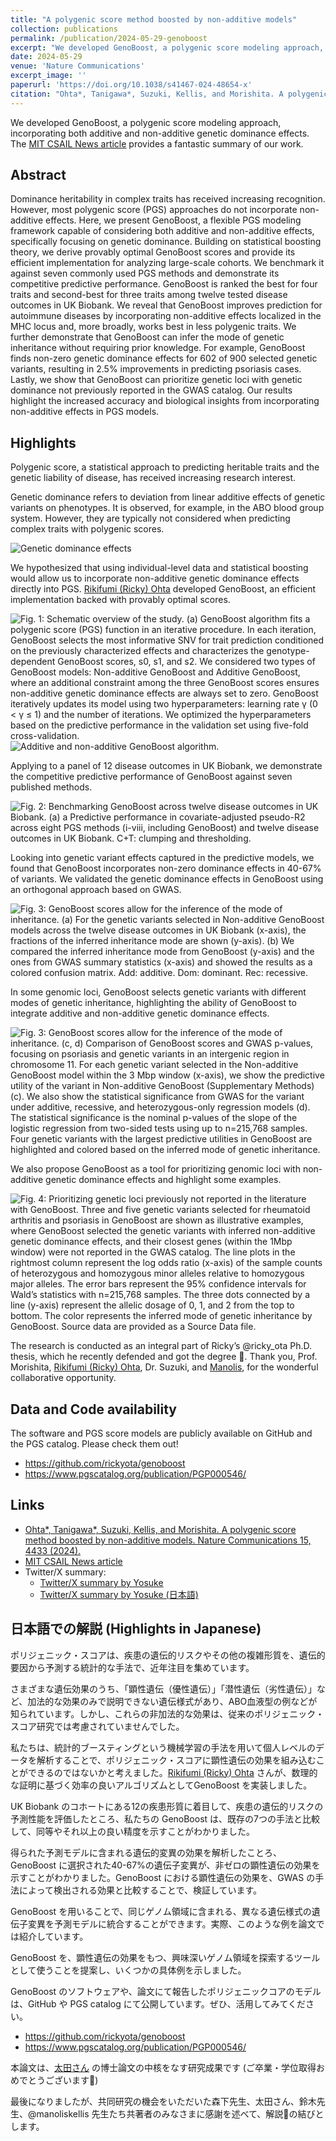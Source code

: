 ```yaml
---
title: "A polygenic score method boosted by non-additive models"
collection: publications
permalink: /publication/2024-05-29-genoboost
excerpt: "We developed GenoBoost, a polygenic score modeling approach, incorporating both additive and non-additive genetic dominance effects."
date: 2024-05-29
venue: 'Nature Communications'
excerpt_image: ''
paperurl: 'https://doi.org/10.1038/s41467-024-48654-x'
citation: "Ohta*, Tanigawa*, Suzuki, Kellis, and Morishita. A polygenic score method boosted by non-additive models. Nature Communications 15, 4433 (2024)."
---
```


We developed GenoBoost, a polygenic score modeling approach, incorporating both additive and non-additive genetic dominance effects.
The [MIT CSAIL News article](https://www.csail.mit.edu/news/unlocking-new-predictive-powers-personalized-genetic-risk-forecasts) provides a fantastic summary of our work.

## Abstract

Dominance heritability in complex traits has received increasing recognition. However, most polygenic score (PGS) approaches do not incorporate non-additive effects. Here, we present GenoBoost, a flexible PGS modeling framework capable of considering both additive and non-additive effects, specifically focusing on genetic dominance. Building on statistical boosting theory, we derive provably optimal GenoBoost scores and provide its efficient implementation for analyzing large-scale cohorts. We benchmark it against seven commonly used PGS methods and demonstrate its competitive predictive performance. GenoBoost is ranked the best for four traits and second-best for three traits among twelve tested disease outcomes in UK Biobank. We reveal that GenoBoost improves prediction for autoimmune diseases by incorporating non-additive effects localized in the MHC locus and, more broadly, works best in less polygenic traits. We further demonstrate that GenoBoost can infer the mode of genetic inheritance without requiring prior knowledge. For example, GenoBoost finds non-zero genetic dominance effects for 602 of 900 selected genetic variants, resulting in 2.5% improvements in predicting psoriasis cases. Lastly, we show that GenoBoost can prioritize genetic loci with genetic dominance not previously reported in the GWAS catalog. Our results highlight the increased accuracy and biological insights from incorporating non-additive effects in PGS models.

## Highlights

Polygenic score, a statistical approach to predicting heritable traits and the genetic liability of disease, has received increasing research interest.


Genetic dominance refers to deviation from linear additive effects of genetic variants on phenotypes. It is observed, for example, in the ABO blood group system. However, they are typically not considered when predicting complex traits with polygenic scores.

![Genetic dominance effects](/files/2024/OhtaTanigawa2024_GenoBoost_dominance.png)

We hypothesized that using individual-level data and statistical boosting would allow us to incorporate non-additive genetic dominance effects directly into PGS. [Rikifumi (Ricky) Ohta](https://twitter.com/ricky_ota) developed GenoBoost, an efficient implementation backed with provably optimal scores.

![Fig. 1: Schematic overview of the study. (a) GenoBoost algorithm fits a polygenic score (PGS) function in an iterative procedure. In each iteration, GenoBoost selects the most informative SNV for trait prediction conditioned on the previously characterized effects and characterizes the genotype-dependent GenoBoost scores, s0, s1, and s2. We considered two types of GenoBoost models: Non-additive GenoBoost and Additive GenoBoost, where an additional constraint among the three GenoBoost scores ensures non-additive genetic dominance effects are always set to zero. GenoBoost iteratively updates its model using two hyperparameters: learning rate γ (0 < γ ≤ 1) and the number of iterations. We optimized the hyperparameters based on the predictive performance in the validation set using five-fold cross-validation.](/files/2024/OhtaTanigawa2024_GenoBoost_Fig1a.png)
![Additive and non-additive GenoBoost algorithm.](/files/2024/OhtaTanigawa2024_GenoBoost_Alg.png)

Applying to a panel of 12 disease outcomes in UK Biobank, we demonstrate the competitive predictive performance of GenoBoost against seven published methods.

![Fig. 2: Benchmarking GenoBoost across twelve disease outcomes in UK Biobank. (a) a Predictive performance in covariate-adjusted pseudo-R2 across eight PGS methods (i-viii, including GenoBoost) and twelve disease outcomes in UK Biobank. C+T: clumping and thresholding.
](/files/2024/OhtaTanigawa2024_GenoBoost_Fig2a.png)

Looking into genetic variant effects captured in the predictive models, we found that GenoBoost incorporates non-zero dominance effects in 40-67% of variants. We validated the genetic dominance effects in GenoBoost using an orthogonal approach based on GWAS.

![Fig. 3: GenoBoost scores allow for the inference of the mode of inheritance. (a) For the genetic variants selected in Non-additive GenoBoost models across the twelve disease outcomes in UK Biobank (x-axis), the fractions of the inferred inheritance mode are shown (y-axis). (b) We compared the inferred inheritance mode from GenoBoost (y-axis) and the ones from GWAS summary statistics (x-axis) and showed the results as a colored confusion matrix. Add: additive. Dom: dominant. Rec: recessive.](/files/2024/OhtaTanigawa2024_GenoBoost_Fig3ab.png)

In some genomic loci, GenoBoost selects genetic variants with different modes of genetic inheritance, highlighting the ability of GenoBoost to integrate additive and non-additive genetic dominance effects.

![Fig. 3: GenoBoost scores allow for the inference of the mode of inheritance. (c, d) Comparison of GenoBoost scores and GWAS p-values, focusing on psoriasis and genetic variants in an intergenic region in chromosome 11. For each genetic variant selected in the Non-additive GenoBoost model within the 3 Mbp window (x-axis), we show the predictive utility of the variant in Non-additive GenoBoost (Supplementary Methods) (c). We also show the statistical significance from GWAS for the variant under additive, recessive, and heterozygous-only regression models (d). The statistical significance is the nominal p-values of the slope of the logistic regression from two-sided tests using up to n=215,768 samples. Four genetic variants with the largest predictive utilities in GenoBoost are highlighted and colored based on the inferred mode of genetic inheritance.](/files/2024/OhtaTanigawa2024_GenoBoost_Fig3cd.png)

We also propose GenoBoost as a tool for prioritizing genomic loci with non-additive genetic dominance effects and highlight some examples.

![Fig. 4: Prioritizing genetic loci previously not reported in the literature with GenoBoost. Three and five genetic variants selected for rheumatoid arthritis and psoriasis in GenoBoost are shown as illustrative examples, where GenoBoost selected the genetic variants with inferred non-additive genetic dominance effects, and their closest genes (within the 1Mbp window) were not reported in the GWAS catalog. The line plots in the rightmost column represent the log odds ratio (x-axis) of the sample counts of heterozygous and homozygous minor alleles relative to homozygous major alleles. The error bars represent the 95% confidence intervals for Wald’s statistics with n=215,768 samples. The three dots connected by a line (y-axis) represent the allelic dosage of 0, 1, and 2 from the top to bottom. The color represents the inferred mode of genetic inheritance by GenoBoost. Source data are provided as a Source Data file.](/files/2024/OhtaTanigawa2024_GenoBoost_Fig4.png)

The research is conducted as an integral part of Ricky’s @ricky_ota Ph.D. thesis, which he recently defended and got the degree 🎉. Thank you, Prof. Morishita, [Rikifumi (Ricky) Ohta](https://twitter.com/ricky_ota), Dr. Suzuki, and [Manolis](https://twitter.com/manoliskellis), for the wonderful collaborative opportunity.

## Data and Code availability

The software and PGS score models are publicly available on GitHub and the PGS catalog. Please check them out!

- https://github.com/rickyota/genoboost
- https://www.pgscatalog.org/publication/PGP000546/

## Links

- [Ohta*, Tanigawa*, Suzuki, Kellis, and Morishita. A polygenic score method boosted by non-additive models. Nature Communications 15, 4433 (2024).](https://doi.org/10.1038/s41467-024-48654-x)
- [MIT CSAIL News article](https://www.csail.mit.edu/news/unlocking-new-predictive-powers-personalized-genetic-risk-forecasts)
- Twitter/X summary:
  - [Twitter/X summary by Yosuke](https://twitter.com/yk_tani/status/1802553781235634411)
  - [Twitter/X summary by Yosuke (日本語)](https://twitter.com/yk_tani/status/1802551806934888823)

## 日本語での解説 (Highlights in Japanese)

ポリジェニック・スコアは、疾患の遺伝的リスクやその他の複雑形質を、遺伝的要因から予測する統計的な手法で、近年注目を集めています。


さまざまな遺伝効果のうち、「顕性遺伝（優性遺伝）」「潜性遺伝（劣性遺伝）」など、加法的な効果のみで説明できない遺伝様式があり、ABO血液型の例などが知られています。しかし、これらの非加法的な効果は、従来のポリジェニック・スコア研究では考慮されていませんでした。


私たちは、統計的ブースティングという機械学習の手法を用いて個人レベルのデータを解析することで、ポリジェニック・スコアに顕性遺伝の効果を組み込むことができるのではないかと考えました。[Rikifumi (Ricky) Ohta](https://twitter.com/ricky_ota) さんが、数理的な証明に基づく効率の良いアルゴリズムとしてGenoBoost を実装しました。


UK Biobank のコホートにある12の疾患形質に着目して、疾患の遺伝的リスクの予測性能を評価したところ、私たちの GenoBoost は、既存の7つの手法と比較して、同等やそれ以上の良い精度を示すことがわかりました。


得られた予測モデルに含まれる遺伝的変異の効果を解析したことろ、 GenoBoost に選択された40-67%の遺伝子変異が、非ゼロの顕性遺伝の効果を示すことがわかりました。GenoBoost における顕性遺伝の効果を、GWAS の手法によって検出される効果と比較することで、検証しています。


GenoBoost を用いることで、同じゲノム領域に含まれる、異なる遺伝様式の遺伝子変異を予測モデルに統合することができます。実際、このような例を論文では紹介しています。


GenoBoost を、顕性遺伝の効果をもつ、興味深いゲノム領域を探索するツールとして使うことを提案し、いくつかの具体例を示しました。


GenoBoost のソフトウェアや、論文にて報告したポリジェニックコアのモデルは、GitHub や PGS catalog にて公開しています。ぜひ、活用してみてください。

- https://github.com/rickyota/genoboost
- https://www.pgscatalog.org/publication/PGP000546/


本論文は、[太田さん](https://twitter.com/ricky_ota) の博士論文の中核をなす研究成果です (ご卒業・学位取得おめでとうございます🎉)


最後になりましたが、共同研究の機会をいただいた森下先生、太田さん、鈴木先生、@manoliskellis 先生たち共著者のみなさまに感謝を述べて、解説🧵の結びとします。

